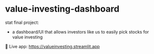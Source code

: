 # value-investing-dashboard
stat final project:

- a dashboard/UI that allows investors like us to easily pick stocks for value investing


🔗 Live app: https://valueinvesting.streamlit.app

